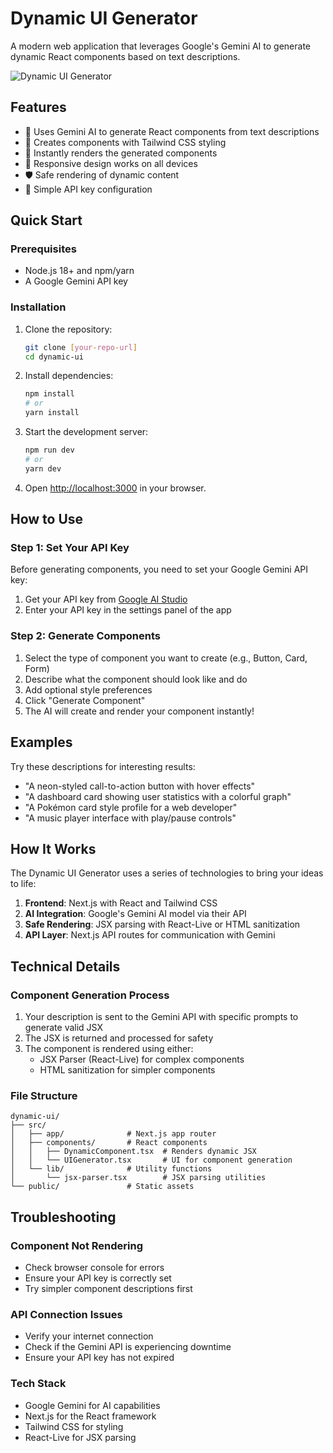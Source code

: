 # Dynamic UI Generator

A modern web application that leverages Google's Gemini AI to generate dynamic React components based on text descriptions.

![Dynamic UI Generator](https://placehold.co/600x400?text=Dynamic+UI+Generator)

## Features

- 🧠 Uses Gemini AI to generate React components from text descriptions
- 🎨 Creates components with Tailwind CSS styling
- 🔄 Instantly renders the generated components
- 📱 Responsive design works on all devices
- 🛡️ Safe rendering of dynamic content
- 🔌 Simple API key configuration

## Quick Start

### Prerequisites

- Node.js 18+ and npm/yarn
- A Google Gemini API key

### Installation

1. Clone the repository:
   ```bash
   git clone [your-repo-url]
   cd dynamic-ui
   ```

2. Install dependencies:
   ```bash
   npm install
   # or
   yarn install
   ```

3. Start the development server:
   ```bash
   npm run dev
   # or
   yarn dev
   ```

4. Open [http://localhost:3000](http://localhost:3000) in your browser.

## How to Use

### Step 1: Set Your API Key

Before generating components, you need to set your Google Gemini API key:

1. Get your API key from [Google AI Studio](https://makersuite.google.com/app/apikey)
2. Enter your API key in the settings panel of the app

### Step 2: Generate Components

1. Select the type of component you want to create (e.g., Button, Card, Form)
2. Describe what the component should look like and do
3. Add optional style preferences
4. Click "Generate Component"
5. The AI will create and render your component instantly!

## Examples

Try these descriptions for interesting results:

- "A neon-styled call-to-action button with hover effects"
- "A dashboard card showing user statistics with a colorful graph"
- "A Pokémon card style profile for a web developer"
- "A music player interface with play/pause controls"

## How It Works

The Dynamic UI Generator uses a series of technologies to bring your ideas to life:

1. **Frontend**: Next.js with React and Tailwind CSS
2. **AI Integration**: Google's Gemini AI model via their API
3. **Safe Rendering**: JSX parsing with React-Live or HTML sanitization
4. **API Layer**: Next.js API routes for communication with Gemini

## Technical Details

### Component Generation Process

1. Your description is sent to the Gemini API with specific prompts to generate valid JSX
2. The JSX is returned and processed for safety
3. The component is rendered using either:
   - JSX Parser (React-Live) for complex components
   - HTML sanitization for simpler components

### File Structure

```
dynamic-ui/
├── src/
│   ├── app/              # Next.js app router
│   ├── components/       # React components
│   │   ├── DynamicComponent.tsx  # Renders dynamic JSX
│   │   └── UIGenerator.tsx       # UI for component generation
│   └── lib/              # Utility functions
│       └── jsx-parser.tsx        # JSX parsing utilities
└── public/               # Static assets
```

## Troubleshooting

### Component Not Rendering

- Check browser console for errors
- Ensure your API key is correctly set
- Try simpler component descriptions first

### API Connection Issues

- Verify your internet connection
- Check if the Gemini API is experiencing downtime
- Ensure your API key has not expired

### Tech Stack

- Google Gemini for AI capabilities
- Next.js for the React framework
- Tailwind CSS for styling
- React-Live for JSX parsing


